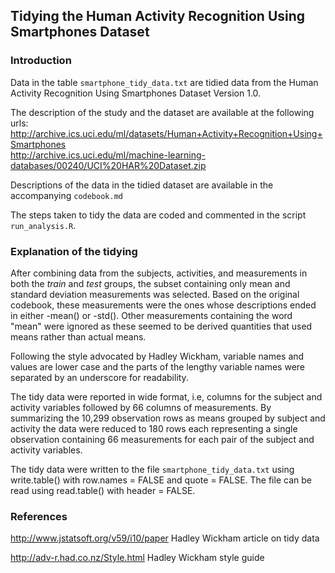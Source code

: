 ## Tidying the Human Activity Recognition Using Smartphones Dataset

### Introduction
Data in the table `smartphone_tidy_data.txt` are tidied data from the Human Activity Recognition Using Smartphones Dataset Version 1.0.

The description of the study and the dataset are available at the following urls:  
http://archive.ics.uci.edu/ml/datasets/Human+Activity+Recognition+Using+Smartphones  
http://archive.ics.uci.edu/ml/machine-learning-databases/00240/UCI%20HAR%20Dataset.zip

Descriptions of the data in the tidied dataset are available in the accompanying `codebook.md`

The steps taken to tidy the data are coded and commented in the script `run_analysis.R`.

### Explanation of the tidying
After combining data from the subjects, activities, and measurements in both the *train* and *test* groups, the subset containing only mean and standard deviation measurements was selected.  Based on the original codebook, these measurements were the ones whose descriptions ended in either -mean() or -std(). Other measurements containing the word "mean" were ignored as these seemed to be derived quantities that used means rather than actual means.

Following the style advocated by Hadley Wickham, variable names and values are lower case and the parts of the lengthy variable names were separated by an underscore for readability.

The tidy data were reported in wide format, i.e, columns for the subject and activity variables followed by 66 columns of measurements.  By summarizing the 10,299 observation rows as means grouped by subject and activity the data were reduced to 180 rows each representing a single observation containing 66 measurements for each pair of the subject and activity variables.

The tidy data were written to the file `smartphone_tidy_data.txt` using write.table() with row.names = FALSE and quote = FALSE.  The file can be read using read.table() with header = FALSE.

### References
http://www.jstatsoft.org/v59/i10/paper   Hadley Wickham article on tidy data

http://adv-r.had.co.nz/Style.html  Hadley Wickham style guide



